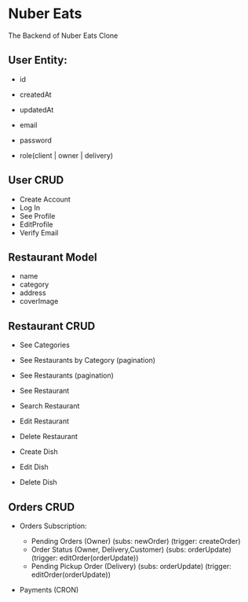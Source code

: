# Nuber Eats

The Backend of Nuber Eats Clone
## User Entity: 

- id
- createdAt
- updatedAt

- email
- password
- role(client | owner | delivery)

## User CRUD

- Create Account
- Log In
- See Profile
- EditProfile
- Verify Email

## Restaurant Model 

- name
- category 
- address
- coverImage

## Restaurant CRUD

- See Categories
- See Restaurants by Category (pagination)
- See Restaurants (pagination)
- See Restaurant
- Search Restaurant

- Edit Restaurant
- Delete Restaurant 

- Create Dish
- Edit Dish 
- Delete Dish

## Orders CRUD

- Orders Subscription: 
  - Pending Orders (Owner) (subs: newOrder)  (trigger: createOrder)
  - Order Status (Owner, Delivery,Customer) (subs: orderUpdate) (trigger: editOrder(orderUpdate))
  - Pending Pickup Order (Delivery) (subs: orderUpdate) (trigger: editOrder(orderUpdate))

- Payments (CRON)